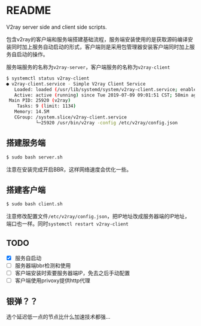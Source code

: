 # README

V2ray server side and client side scripts.

包含v2ray的客户端和服务端搭建基础流程，服务端安装使用的是获取源码编译安装同时加上服务自动启动的形式，客户端则是采用包管理器安装客户端同时加上服务自启动的操作。

服务端服务的名称为`v2ray-server`，客户端服务的名称为`v2ray-client`

```bash
$ systemctl status v2ray-client
● v2ray-client.service - Simple V2ray Client Service
   Loaded: loaded (/usr/lib/systemd/system/v2ray-client.service; enabled; vendor preset: disabled)
   Active: active (running) since Tue 2019-07-09 09:01:51 CST; 58min ago
 Main PID: 25920 (v2ray)
    Tasks: 9 (limit: 1134)
   Memory: 14.5M
   CGroup: /system.slice/v2ray-client.service
           └─25920 /usr/bin/v2ray -config /etc/v2ray/config.json
```

## 搭建服务端

```bash
$ sudo bash server.sh
```

注意在安装完成开启BBR，这样网络速度会优化一些。

## 搭建客户端

```bash
$ sudo bash client.sh
```

注意修改配置文件`/etc/v2ray/config.json`，把IP地址改成服务器端的IP地址，端口也一样。同时`systemctl restart v2ray-client`

## TODO

- [x] 服务自启动
- [ ] 服务器端bbr检测和使用
- [ ] 客户端安装时索要服务器端IP，免去之后手动配置
- [ ] 客户端使用privoxy提供http代理

## 银弹？？
选个延迟低一点的节点比什么加速技术都强...
